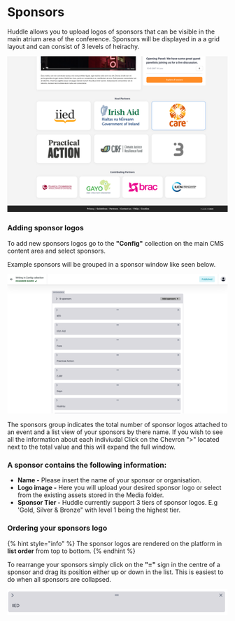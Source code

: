 # Sponsors

Huddle allows you to upload logos of sponsors that can be visible in the main atrium area of the conference. Sponsors will be displayed in a a grid layout and can consist of 3 levels of heirachy. 

![](../.gitbook/assets/screenshot-2021-03-18-at-13.21.07.png)

### Adding sponsor logos

To add new sponsors logos go to the **"Config"** collection on the main CMS content area and select sponsors. 

Example sponsors will be grouped in a sponsor window like seen below. 

![](../.gitbook/assets/screenshot-2021-03-18-at-13.16.05.png)

The sponsors group indicates the total number of sponsor logos attached to an event and a list view of your sponsors by there name.  If you wish to see all the information about each indiviudal  Click on the Chevron "&gt;" located next to the total value and this will expand the full window. 

### A sponsor contains the following information: 

* **Name -** Please insert the name of your sponsor or organisation. 
* **Logo image  -** Here you will upload your desired sponsor logo or select from the existing assets stored in the Media folder.
* **Sponsor Tier -**  Huddle currently support 3 tiers of sponsor logos. E.g 'Gold, Silver & Bronze" with level 1 being the highest tier. 

### Ordering your sponsors logo

{% hint style="info" %}
The sponsor logos are rendered on the platform in **list order** from top to bottom. 
{% endhint %}

To rearrange your sponsors simply click on the **"="** sign in the centre of a sponsor and drag its position either up or down in the list. This is easiest to do when all sponsors are collapsed. 

![](../.gitbook/assets/screenshot-2021-03-18-at-13.33.29.png)

